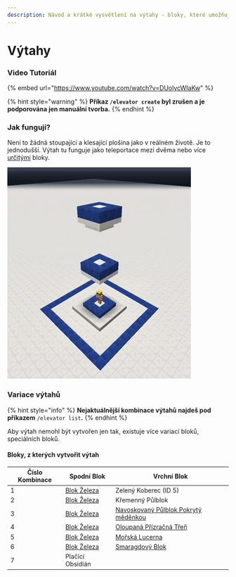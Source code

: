 ```yaml
---
description: Návod a krátké vysvětlení na výtahy - bloky, které umožňují teleportaci v
---
```


# Výtahy

### Video Tutoriál <a href="#video" id="video"></a>

{% embed url="https://www.youtube.com/watch?v=DUolycWIaKw" %}

{% hint style="warning" %}
**Příkaz `/elevator create` byl zrušen a je podporována jen manuální tvorba.**
{% endhint %}

### Jak fungují? <a href="#how" id="how"></a>

Není to žádná stoupající a klesající plošina jako v reálném životě. Je to jednodušší. Výtah tu funguje jako teleportace mezi dvěma nebo více [určitými](elevator.md#kombinace) bloky.

<div align="left">

<img src="../.gitbook/assets/simpleelevators.gif" alt="">

</div>

### Variace výtahů <a href="#kombinace" id="kombinace"></a>

{% hint style="info" %}
**Nejaktuálnější kombinace výtahů najdeš pod příkazem** `/elevator list`**.**
{% endhint %}

Aby výtah nemohl být vytvořen jen tak, existuje více variací bloků, speciálních bloků.

#### Bloky, z kterých vytvořit výtah <a href="#list" id="list"></a>

| Číslo Kombinace | Spodní Blok                                                      | Vrchní Blok                                                                                                               |
| --------------- | ---------------------------------------------------------------- | ------------------------------------------------------------------------------------------------------------------------- |
| 1               | [Blok Železa](https://minecraft.fandom.com/wiki/Block\_of\_Iron) | Zelený Koberec (ID 5)                                                                                                     |
| 2               | [Blok Železa](https://minecraft.fandom.com/wiki/Block\_of\_Iron) | Křemenný Půlblok                                                                                                          |
| 3               | [Blok Železa](https://minecraft.fandom.com/wiki/Block\_of\_Iron) | [Navoskovaný Půlblok Pokrytý měděnkou](https://www.digminecraft.com/block\_recipes/make\_oxidized\_cut\_copper\_slab.php) |
| 4               | [Blok Železa](https://minecraft.fandom.com/wiki/Block\_of\_Iron) | [Oloupaná Přízračná Třeň](https://minecraft-heads.com/custom-heads/blocks/36275-stripped-warped-stem)                     |
| 5               | [Blok Železa](https://minecraft.fandom.com/wiki/Block\_of\_Iron) | [Mořská Lucerna](https://minecraft.fandom.com/wiki/Sea\_Lantern)                                                          |
| 6               | [Blok Železa](https://minecraft.fandom.com/wiki/Block\_of\_Iron) | [Smaragdový Blok](https://minecraft.fandom.com/wiki/Block\_of\_Emerald)                                                   |
| 7               | Plačící Obsidián                                                 |                                                                                                                           |

